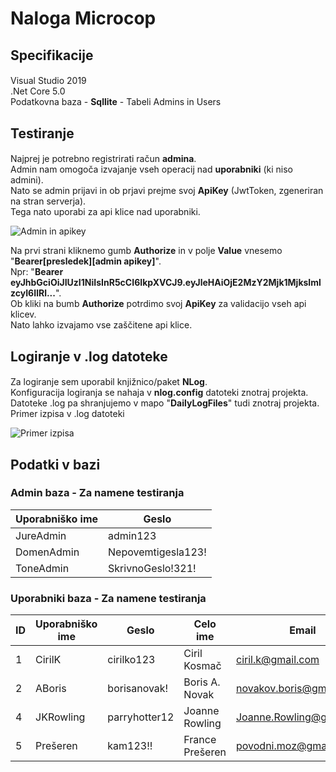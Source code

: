 # Naloga Microcop 

## **Specifikacije**

#### 
Visual Studio 2019  
.Net Core 5.0  
Podatkovna baza - **Sqllite** - Tabeli Admins in Users
####

## **Testiranje**

####
Najprej je potrebno registrirati račun **admina**.  
Admin nam omogoča izvajanje vseh operacij nad **uporabniki** (ki niso admini).  
Nato se admin prijavi in ob prjavi prejme svoj **ApiKey** (JwtToken, zgeneriran na stran serverja).  
Tega nato uporabi za api klice nad uporabniki.  

![Admin in apikey](https://i.imgur.com/FmJR4KI.png)

Na prvi strani kliknemo gumb **Authorize** in v polje **Value** vnesemo
"**Bearer[presledek][admin apikey]**".  
Npr: "**Bearer eyJhbGciOiJIUzI1NiIsInR5cCI6IkpXVCJ9.eyJleHAiOjE2MzY2Mjk1MjksImlzcyI6IlRl...**".  
Ob kliki na bumb **Authorize** potrdimo svoj **ApiKey** za validacijo vseh api klicev.  
Nato lahko izvajamo vse zaščitene api klice. 
####

## **Logiranje v .log datoteke**

####
Za logiranje sem uporabil knjižnico/paket **NLog**.  
Konfiguracija logiranja se nahaja v **nlog.config** datoteki znotraj projekta.  
Datoteke .log pa shranjujemo v mapo "**DailyLogFiles**" tudi znotraj projekta.  
Primer izpisa v .log datoteki

![Primer izpisa](https://i.imgur.com/HheXK5H.png)

####

## **Podatki v bazi**

### Admin baza - Za namene testiranja

| Uporabniško ime      | Geslo |
| -------------------- | ----------- |
| JureAdmin      | admin123       |
| DomenAdmin   | Nepovemtigesla123!        |
| ToneAdmin   | SkrivnoGeslo!321!        |


### Uporabniki baza - Za namene testiranja

| ID | Uporabniško ime | Geslo | Celo ime | Email | Telefon | Jezik | Kultura | Validiran |
| - | - | - | - | - | - | - | - | - |
| 1 | CirilK | cirilko123 | Ciril Kosmač | ciril.k@gmail.com | 017541474 | slovenščina | si | true |
| 2 | ABoris | borisanovak! | Boris A. Novak | novakov.boris@gmail.com | 030698747 | slovenščina | si | false |
| 4 | JKRowling | parryhotter12 | Joanne Rowling | Joanne.Rowling@gmail.com | 0802288 | angleščina | en | true |
| 5 | Prešeren | kam123!! | France Prešeren | povodni.moz@gmail.com | 040187968 | slovenščina | si | false|

####

